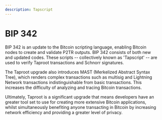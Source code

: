 ```yaml
---
description: Tapscript
---
```


# BIP 342

BIP 342 is an update to the Bitcoin scripting language, enabling Bitcoin nodes to create and validate P2TR outputs. BIP 342 consists of both new and updated codes. These scripts -- collectively known as 'Tapscript' -- are used to verify Taproot transactions and Schnorr signatures.

The Taproot upgrade also introduces MAST (Merkelized Abstract Syntax Tree), which renders complex transactions such as multisig and Lightning Network transactions indistinguishable from basic transactions. This increases the difficulty of analyzing and tracing Bitcoin transactions.

Ultimately, Taproot is a significant upgrade that means developers have an greater tool set to use for creating more extensive Bitcoin applications, whilst simultaneously benefiting anyone transacting in Bitcoin by increasing network efficiency and providing a greater level of privacy.
